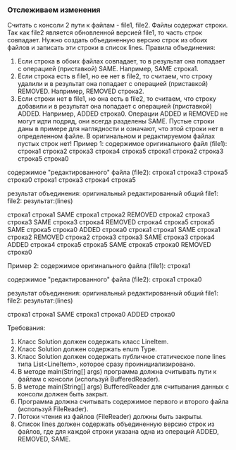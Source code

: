
### Отслеживаем изменения

Считать с консоли 2 пути к файлам - file1, file2.
Файлы содержат строки. Так как file2 является обновленной версией file1, то часть строк совпадает.
Нужно создать объединенную версию строк из обоих файлов и записать эти строки в список lines.
Правила объединения:
1. Если строка в обоих файлах совпадает, то в результат она попадает с операцией (приставкой) SAME.
Например, SAME строка1.
2. Если строка есть в file1, но ее нет в file2, то считаем, что строку удалили и в результат она попадает с операцией (приставкой) REMOVED.
Например, REMOVED строка2.
3. Если строки нет в file1, но она есть в file2, то считаем, что строку добавили и в результат она попадает с операцией (приставкой) ADDED.
Например, ADDED строка0.
Операции ADDED и REMOVED не могут идти подряд, они всегда разделены SAME.
Пустые строки даны в примере для наглядности и означают, что этой строки нет в определенном файле.
В оригинальном и редактируемом файлах пустых строк нет!
Пример 1:
содержимое оригинального файл (file1):
строка1
строка2
строка3
строка4
строка5
строка1
строка2
строка3
строка5
строка0

содержимое &quot;редактированного&quot; файла (file2):
строка1
строка3
строка5
строка0
строка1
строка3
строка4
строка5

результат объединения:
оригинальный    редактированный    общий
file1:          file2:             результат:(lines)

строка1         строка1            SAME строка1
строка2                            REMOVED строка2
строка3         строка3            SAME строка3
строка4                            REMOVED строка4
строка5         строка5            SAME строка5
строка0            ADDED строка0
строка1         строка1            SAME строка1
строка2                            REMOVED строка2
строка3         строка3            SAME строка3
строка4            ADDED строка4
строка5         строка5            SAME строка5
строка0                            REMOVED строка0

Пример 2:
содержимое оригинального файла (file1):
строка1

содержимое &quot;редактированного&quot; файла (file2):
строка1
строка0

результат объединения:
оригинальный    редактированный    общий
file1:          file2:             результат:(lines)

строка1         строка1            SAME строка1
строка0            ADDED строка0


Требования:
1.	Класс Solution должен содержать класс LineItem.
2.	Класс Solution должен содержать enum Type.
3.	Класс Solution должен содержать публичное статическое поле lines типа List&lt;LineItem&gt;, которое сразу проинициализировано.
4.	В методе main(String[] args) программа должна считывать пути к файлам с консоли (используй BufferedReader).
5.	В методе main(String[] args) BufferedReader для считывания данных с консоли должен быть закрыт.
6.	Программа должна считывать содержимое первого и второго файла (используй FileReader).
7.	Потоки чтения из файлов (FileReader) должны быть закрыты.
8.	Список lines должен содержать объединенную версию строк из файлов, где для каждой строки указана одна из операций ADDED, REMOVED, SAME.


